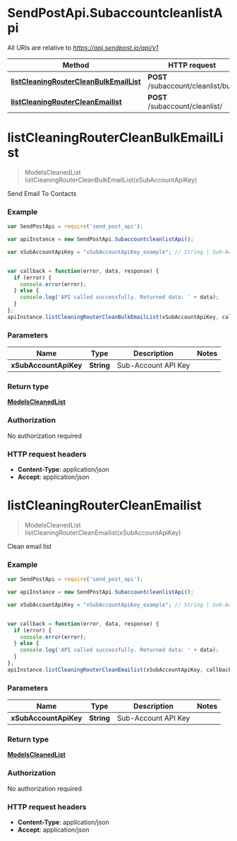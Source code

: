 # SendPostApi.SubaccountcleanlistApi

All URIs are relative to *https://api.sendpost.io/api/v1*

Method | HTTP request | Description
------------- | ------------- | -------------
[**listCleaningRouterCleanBulkEmailList**](SubaccountcleanlistApi.md#listCleaningRouterCleanBulkEmailList) | **POST** /subaccount/cleanlist/bulk | 
[**listCleaningRouterCleanEmailist**](SubaccountcleanlistApi.md#listCleaningRouterCleanEmailist) | **POST** /subaccount/cleanlist/ | 


<a name="listCleaningRouterCleanBulkEmailList"></a>
# **listCleaningRouterCleanBulkEmailList**
> ModelsCleanedList listCleaningRouterCleanBulkEmailList(xSubAccountApiKey)



Send Email To Contacts

### Example
```javascript
var SendPostApi = require('send_post_api');

var apiInstance = new SendPostApi.SubaccountcleanlistApi();

var xSubAccountApiKey = "xSubAccountApiKey_example"; // String | Sub-Account API Key


var callback = function(error, data, response) {
  if (error) {
    console.error(error);
  } else {
    console.log('API called successfully. Returned data: ' + data);
  }
};
apiInstance.listCleaningRouterCleanBulkEmailList(xSubAccountApiKey, callback);
```

### Parameters

Name | Type | Description  | Notes
------------- | ------------- | ------------- | -------------
 **xSubAccountApiKey** | **String**| Sub-Account API Key | 

### Return type

[**ModelsCleanedList**](ModelsCleanedList.md)

### Authorization

No authorization required

### HTTP request headers

 - **Content-Type**: application/json
 - **Accept**: application/json

<a name="listCleaningRouterCleanEmailist"></a>
# **listCleaningRouterCleanEmailist**
> ModelsCleanedList listCleaningRouterCleanEmailist(xSubAccountApiKey)



Clean email list

### Example
```javascript
var SendPostApi = require('send_post_api');

var apiInstance = new SendPostApi.SubaccountcleanlistApi();

var xSubAccountApiKey = "xSubAccountApiKey_example"; // String | Sub-Account API Key


var callback = function(error, data, response) {
  if (error) {
    console.error(error);
  } else {
    console.log('API called successfully. Returned data: ' + data);
  }
};
apiInstance.listCleaningRouterCleanEmailist(xSubAccountApiKey, callback);
```

### Parameters

Name | Type | Description  | Notes
------------- | ------------- | ------------- | -------------
 **xSubAccountApiKey** | **String**| Sub-Account API Key | 

### Return type

[**ModelsCleanedList**](ModelsCleanedList.md)

### Authorization

No authorization required

### HTTP request headers

 - **Content-Type**: application/json
 - **Accept**: application/json

